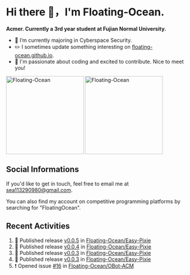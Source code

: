 # Hi there 👋，I'm Floating-Ocean.

**Acmer. Currently a 3rd year student at Fujian Normal University.**

- 🔭 I’m currently majoring in Cyberspace Security.
- ✏️ I sometimes update something interesting on [floating-ocean.github.io](https://floating-ocean.github.io/).
- 👯 I'm passionate about coding and excited to contribute. Nice to meet you!

<p><img align="left" height="212" src="https://readme-stats-eta-flame.vercel.app/api/top-langs?username=Floating-Ocean&show_icons=true&locale=en&layout=donut&&hide=html&border_radius=16" alt="Floating-Ocean" /></p>

<p><img align="center" height="212" src="https://readme-stats-eta-flame.vercel.app/api?username=Floating-Ocean&show_icons=true&locale=en&exclude_repo=Floating-Ocean.github.io&border_radius=16&rank_icon=github&show=reviews" alt="Floating-Ocean" /></p>

## Social Informations

If you'd like to get in touch, feel free to email me at [sea113290980@gmail.com](mailto:sea113290980@gmail.com).

You can also find my account on competitive programming platforms by searching for "FloatingOcean".

## Recent Activities
<!--START_SECTION:activity-->
1. 🚀 Published release [v0.0.5](https://github.com/Floating-Ocean/Easy-Pixie/releases/tag/v0.0.5) in [Floating-Ocean/Easy-Pixie](https://github.com/Floating-Ocean/Easy-Pixie)
2. 🚀 Published release [v0.0.4](https://github.com/Floating-Ocean/Easy-Pixie/releases/tag/v0.0.4) in [Floating-Ocean/Easy-Pixie](https://github.com/Floating-Ocean/Easy-Pixie)
3. 🚀 Published release [v0.0.3](https://github.com/Floating-Ocean/Easy-Pixie/releases/tag/v0.0.3) in [Floating-Ocean/Easy-Pixie](https://github.com/Floating-Ocean/Easy-Pixie)
4. 🚀 Published release [v0.0.3](https://github.com/Floating-Ocean/Easy-Pixie/releases/tag/v0.0.3) in [Floating-Ocean/Easy-Pixie](https://github.com/Floating-Ocean/Easy-Pixie)
5. ❗ Opened issue [#16](https://github.com/Floating-Ocean/OBot-ACM/issues/16) in [Floating-Ocean/OBot-ACM](https://github.com/Floating-Ocean/OBot-ACM)
<!--END_SECTION:activity-->


